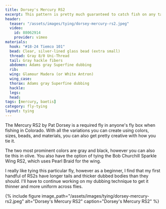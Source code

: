 ```yaml
---
title: Dorsey's Mercury RS2
excerpt: This pattern is pretty much guaranteed to catch fish on any tailwater in Colorado.
header:
  teaser: "/assets/images/tying/dorsey-mercury-rs2.jpeg"
  video:
    id: 88062914
    provider: vimeo
materials:
  hook: "#18-24 Tiemco 101"
  bead: Clear, silver-lined glass bead (extra small)
  thread: Gray 8/0 Uni-Thread
  tail: Gray hackle fibers
  abdomen: Adams gray Superfine dubbing
  rib: 
  wing: Glamour Madera (or White Antron)
  wing_case: 
  thorax: Adams gray Superfine dubbing
  hackle: 
  legs: 
  head: 
tags: [mercury, baetis]
category: fly-tying
layout: tying
---
```

The Mercury RS2 by Pat Dorsey is a required fly in anyone's fly box when fishing in Colorado. With all the variations you can create using colors, sizes, beads, and materials, you can also get pretty creative with how you tie it.

The two most prominent colors are gray and black, however you can also tie this in olive. You also have the option of tying the Bob Churchill Sparkle Wing RS2, which uses Pearl Braid for the wing.

I really like tying this particular fly, however as a beginner, I find that my first handful of RS2s have longer tails and thicker dubbed bodies than they should. I'll have to continue working on my dubbing technique to get it thinner and more uniform across flies.

{% include figure image_path="/assets/images/tying/dorsey-mercury-rs2.jpeg" alt="Dorsey's Mercury RS2" caption="Dorsey's Mercury RS2" %}